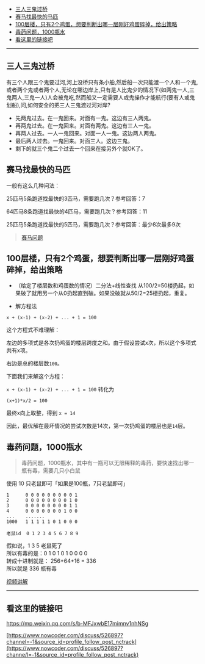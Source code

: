 
- [三人三鬼过桥](#三人三鬼过桥)
- [赛马找最快的马匹](#赛马找最快的马匹)
- [100层楼，只有2个鸡蛋，想要判断出哪一层刚好鸡蛋碎掉，给出策略](#100层楼只有2个鸡蛋想要判断出哪一层刚好鸡蛋碎掉给出策略)
- [毒药问题，1000瓶水](#毒药问题1000瓶水)
- [看这里的链接吧](#看这里的链接吧)

------

## 三人三鬼过桥

有三个人跟三个鬼要过河,河上没桥只有条小船,然后船一次只能渡一个人和一个鬼,或者两个鬼或者两个人,无论在哪边岸上,只有是人比鬼少的情况下(如两鬼一人,三鬼两人,三鬼一人)人会被鬼吃,然而船又一定需要人或鬼操作才能航行(要有人或鬼划船),问,如何安全的把三人三鬼渡过河对岸?

- 先两鬼过去。在一鬼回来。对面有一鬼。这边有三人两鬼。
- 再两鬼过去。在一鬼回来。对面有两鬼。这边有三人一鬼。
- 再两人过去。一人一鬼回来。对面一人一鬼。这边两人两鬼。
- 最后两人过去。一鬼回来。对面三人。这边三鬼。
- 剩下的就三个鬼二个过去一个回来在接另外个就OK了。

## 赛马找最快的马匹

一般有这么几种问法：

25匹马5条跑道找最快的3匹马，需要跑几次？参考回答：7

64匹马8条跑道找最快的4匹马，需要跑几次？参考回答：11

25匹马5条跑道找最快的5匹马，需要跑几次？参考回答：最少8次最多9次

> [赛马问题](https://interviewguide.cn/#/Doc/Knowledge/%E6%99%BA%E5%8A%9B&%E6%83%85%E6%99%AF%E9%A2%98/%E6%99%BA%E5%8A%9B&%E6%83%85%E6%99%AF%E9%A2%98?id=2%e3%80%81%e8%b5%9b%e9%a9%ac%e6%89%be%e6%9c%80%e5%bf%ab%e7%9a%84%e9%a9%ac%e5%8c%b9%ef%bc%88%e8%85%be%e8%ae%af%e9%ab%98%e9%a2%91%e9%a2%98%ef%bc%89)


## 100层楼，只有2个鸡蛋，想要判断出哪一层刚好鸡蛋碎掉，给出策略

- （给定了楼层数和鸡蛋数的情况）二分法+线性查找  从100/2=50楼扔起，如果破了就用另一个从0扔起直到破。如果没破就从50/2=25楼扔起，重复。

- 解方程法

`x + (x-1) + (x-2) + ... + 1 = 100`

这个方程式不难理解：

左边的多项式是各次扔鸡蛋的楼层跨度之和。由于假设尝试x次，所以这个多项式共有x项。

右边是总的楼层数`100`。

下面我们来解这个方程：

`x + (x-1) + (x-2) + ... + 1 = 100`  转化为

`(x+1)*x/2 = 100`

最终x向上取整，得到 `x = 14`

因此，最优解在最坏情况的尝试次数是14次，第一次扔鸡蛋的楼层也是`14`层。

## 毒药问题，1000瓶水

> 毒药问题，1000瓶水，其中有一瓶可以无限稀释的毒药，要快速找出哪一瓶有毒，需要几只小白鼠

使用 10 只老鼠即可「如果是100瓶，7只老鼠即可」

```
1      0 0 0 0 0 0 0 0 0 1
2      0 0 0 0 0 0 0 0 1 0
3      0 0 0 0 0 0 0 0 1 1
4      0 0 0 0 0 0 0 1 0 0 
...    .......
1000   1 1 1 1 1 0 1 0 0 0  

老鼠id  0 1 2 3 4 5 6 7 8 9
```

假如说，1 3 5 老鼠死了      
所以有毒的是：0 1 0 1 0 1 0 0 0 0     
转成十进制就是： 256+64+16 = 336      
所以就是 336 瓶有毒     

[视频讲解](https://www.bilibili.com/video/BV15b411N7XK?from=search&seid=4158657033285417305)


---- 

## 看这里的链接吧

[https://mp.weixin.qq.com/s/b-MFJxwbE17mimnv1nhNSg
](https://mp.weixin.qq.com/s/b-MFJxwbE17mimnv1nhNSg)

[https://www.nowcoder.com/discuss/526897?channel=-1&source_id=profile_follow_post_nctrack](https://www.nowcoder.com/discuss/526897?channe/l=-1&source_id=profile_follow_post_nctrack)

